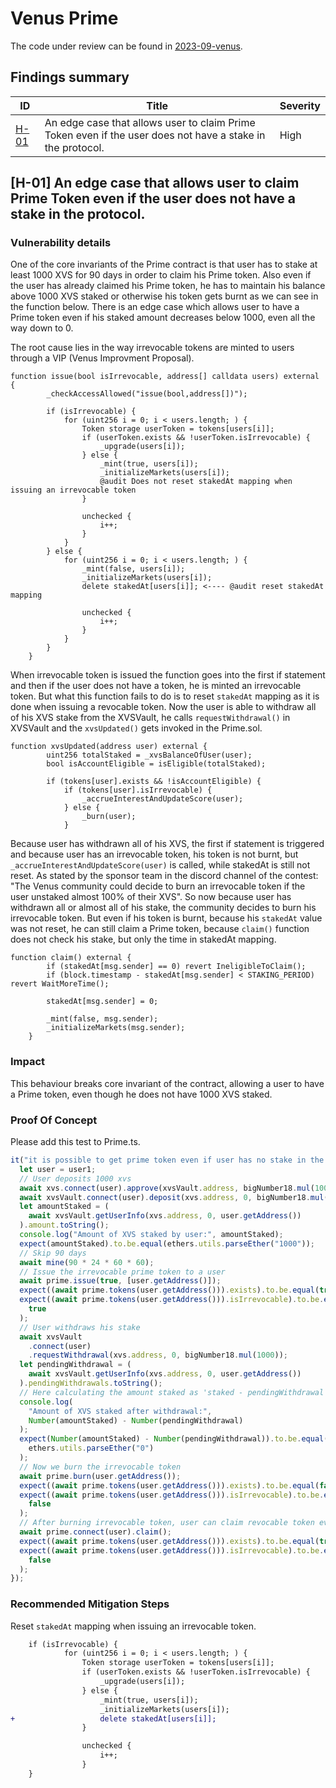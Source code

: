 # Venus Prime

The code under review can be found in [2023-09-venus](https://github.com/code-423n4/2023-09-venus).

## Findings summary

| ID                                                                                                     | Title                                                                                                      | Severity |
| ------------------------------------------------------------------------------------------------------ | ---------------------------------------------------------------------------------------------------------- | -------- |
| [H-01](https://github.com/kazantseff/audits/blob/main/contests/2023-09-venus.md#vulnerability-details) | An edge case that allows user to claim Prime Token even if the user does not have a stake in the protocol. | High     |

## [H-01] An edge case that allows user to claim Prime Token even if the user does not have a stake in the protocol.

### Vulnerability details

One of the core invariants of the Prime contract is that user has to stake at least 1000 XVS for 90 days in order to claim his Prime token. Also even if the user has already claimed his Prime token, he has to maintain his balance above 1000 XVS staked or otherwise his token gets burnt as we can see in the function below. There is an edge case which allows user to have a Prime token even if his staked amount decreases below 1000, even all the way down to 0.

The root cause lies in the way irrevocable tokens are minted to users through a VIP (Venus Improvment Proposal).

```solidity
function issue(bool isIrrevocable, address[] calldata users) external {
        _checkAccessAllowed("issue(bool,address[])");

        if (isIrrevocable) {
            for (uint256 i = 0; i < users.length; ) {
                Token storage userToken = tokens[users[i]];
                if (userToken.exists && !userToken.isIrrevocable) {
                    _upgrade(users[i]);
                } else {
                    _mint(true, users[i]);
                    _initializeMarkets(users[i]);
                    @audit Does not reset stakedAt mapping when issuing an irrevocable token
                }

                unchecked {
                    i++;
                }
            }
        } else {
            for (uint256 i = 0; i < users.length; ) {
                _mint(false, users[i]);
                _initializeMarkets(users[i]);
                delete stakedAt[users[i]]; <---- @audit reset stakedAt mapping

                unchecked {
                    i++;
                }
            }
        }
    }
```

When irrevocable token is issued the function goes into the first if statement and then if the user does not have a token, he is minted an irrevocable token. But what this function fails to do is to reset `stakedAt` mapping as it is done when issuing a revocable token.
Now the user is able to withdraw all of his XVS stake from the XVSVault, he calls `requestWithdrawal()` in XVSVault and the `xvsUpdated()` gets invoked in the Prime.sol.

```solidity
function xvsUpdated(address user) external {
        uint256 totalStaked = _xvsBalanceOfUser(user);
        bool isAccountEligible = isEligible(totalStaked);

        if (tokens[user].exists && !isAccountEligible) {
            if (tokens[user].isIrrevocable) {
                _accrueInterestAndUpdateScore(user);
            } else {
                _burn(user);
            }
```

Because user has withdrawn all of his XVS, the first if statement is triggered and because user has an irrevocable token, his token is not burnt, but `_accrueInterestAndUpdateScore(user)` is called, while stakedAt is still not reset.
As stated by the sponsor team in the discord channel of the contest: "The Venus community could decide to burn an irrevocable token if the user unstaked almost 100% of their XVS". So now because user has withdrawn all or almost all of his stake, the community decides to burn his irrevocable token. But even if his token is burnt, because his `stakedAt` value was not reset, he can still claim a Prime token, because `claim()` function does not check his stake, but only the time in stakedAt mapping.

```solidity
function claim() external {
        if (stakedAt[msg.sender] == 0) revert IneligibleToClaim();
        if (block.timestamp - stakedAt[msg.sender] < STAKING_PERIOD) revert WaitMoreTime();

        stakedAt[msg.sender] = 0;

        _mint(false, msg.sender);
        _initializeMarkets(msg.sender);
    }
```

### Impact

This behaviour breaks core invariant of the contract, allowing a user to have a Prime token, even though he does not have 1000 XVS staked.

### Proof Of Concept

Please add this test to Prime.ts.

```js
it("it is possible to get prime token even if user has no stake in the protocol", async () => {
  let user = user1;
  // User deposits 1000 xvs
  await xvs.connect(user).approve(xvsVault.address, bigNumber18.mul(1000));
  await xvsVault.connect(user).deposit(xvs.address, 0, bigNumber18.mul(1000));
  let amountStaked = (
    await xvsVault.getUserInfo(xvs.address, 0, user.getAddress())
  ).amount.toString();
  console.log("Amount of XVS staked by user:", amountStaked);
  expect(amountStaked).to.be.equal(ethers.utils.parseEther("1000"));
  // Skip 90 days
  await mine(90 * 24 * 60 * 60);
  // Issue the irrevocable prime token to a user
  await prime.issue(true, [user.getAddress()]);
  expect((await prime.tokens(user.getAddress())).exists).to.be.equal(true);
  expect((await prime.tokens(user.getAddress())).isIrrevocable).to.be.equal(
    true
  );
  // User withdraws his stake
  await xvsVault
    .connect(user)
    .requestWithdrawal(xvs.address, 0, bigNumber18.mul(1000));
  let pendingWithdrawal = (
    await xvsVault.getUserInfo(xvs.address, 0, user.getAddress())
  ).pendingWithdrawals.toString();
  // Here calculating the amount staked as 'staked - pendingWithdrawal as it is done in _xvsBalanceOfUser()
  console.log(
    "Amount of XVS staked after withdrawal:",
    Number(amountStaked) - Number(pendingWithdrawal)
  );
  expect(Number(amountStaked) - Number(pendingWithdrawal)).to.be.equal(
    ethers.utils.parseEther("0")
  );
  // Now we burn the irrevocable token
  await prime.burn(user.getAddress());
  expect((await prime.tokens(user.getAddress())).exists).to.be.equal(false);
  expect((await prime.tokens(user.getAddress())).isIrrevocable).to.be.equal(
    false
  );
  // After burning irrevocable token, user can claim revocable token even though he does not have a stake in the protocol
  await prime.connect(user).claim();
  expect((await prime.tokens(user.getAddress())).exists).to.be.equal(true);
  expect((await prime.tokens(user.getAddress())).isIrrevocable).to.be.equal(
    false
  );
});
```

### Recommended Mitigation Steps

Reset `stakedAt` mapping when issuing an irrevocable token.

```diff
    if (isIrrevocable) {
            for (uint256 i = 0; i < users.length; ) {
                Token storage userToken = tokens[users[i]];
                if (userToken.exists && !userToken.isIrrevocable) {
                    _upgrade(users[i]);
                } else {
                    _mint(true, users[i]);
                    _initializeMarkets(users[i]);
+                   delete stakedAt[users[i]];
                }

                unchecked {
                    i++;
                }
    }
```
